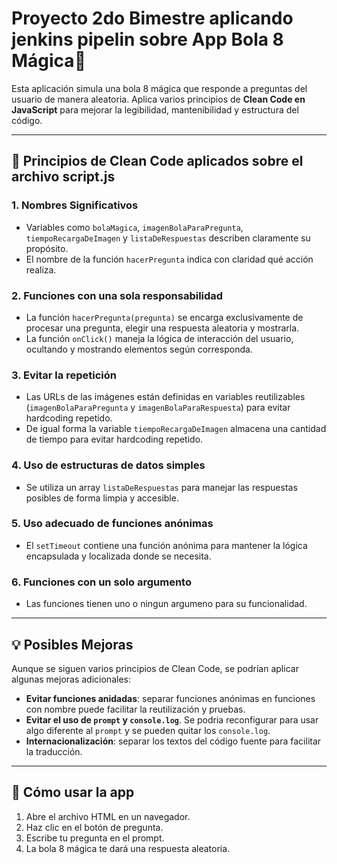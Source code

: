 # Proyecto 2do Bimestre aplicando jenkins pipelin sobre App Bola 8 Mágica🎱

Esta aplicación simula una bola 8 mágica que responde a preguntas del usuario de manera aleatoria. Aplica varios principios de **Clean Code en JavaScript** para mejorar la legibilidad, mantenibilidad y estructura del código.

---

## 🧹 Principios de Clean Code aplicados sobre el archivo script.js

### 1. **Nombres Significativos**
- Variables como `bolaMagica`, `imagenBolaParaPregunta`, `tiempoRecargaDeImagen` y `listaDeRespuestas` describen claramente su propósito.
- El nombre de la función `hacerPregunta` indica con claridad qué acción realiza.

### 2. **Funciones con una sola responsabilidad**
- La función `hacerPregunta(pregunta)` se encarga exclusivamente de procesar una pregunta, elegir una respuesta aleatoria y mostrarla.
- La función `onClick()` maneja la lógica de interacción del usuario, ocultando y mostrando elementos según corresponda.

### 3. **Evitar la repetición**
- Las URLs de las imágenes están definidas en variables reutilizables (`imagenBolaParaPregunta` y `imagenBolaParaRespuesta`) para evitar hardcoding repetido.
- De igual forma la variable `tiempoRecargaDeImagen` almacena una cantidad de tiempo para evitar hardcoding repetido.

### 4. **Uso de estructuras de datos simples**
- Se utiliza un array `listaDeRespuestas` para manejar las respuestas posibles de forma limpia y accesible.

### 5. **Uso adecuado de funciones anónimas**
- El `setTimeout` contiene una función anónima para mantener la lógica encapsulada y localizada donde se necesita.

### 6. **Funciones con un solo argumento**
- Las funciones tienen uno o ningun argumeno para su funcionalidad.
---

## 💡 Posibles Mejoras

Aunque se siguen varios principios de Clean Code, se podrían aplicar algunas mejoras adicionales:
- **Evitar funciones anidadas**: separar funciones anónimas en funciones con nombre puede facilitar la reutilización y pruebas.
- **Evitar el uso de `prompt` y `console.log`**. Se podria reconfigurar para usar algo diferente al `prompt` y se pueden quitar los `console.log`.
- **Internacionalización**: separar los textos del código fuente para facilitar la traducción.

---

## 🚀 Cómo usar la app

1. Abre el archivo HTML en un navegador.
2. Haz clic en el botón de pregunta.
3. Escribe tu pregunta en el prompt.
4. La bola 8 mágica te dará una respuesta aleatoria.


